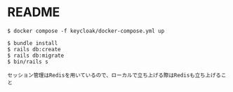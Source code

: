 # README

```
$ docker compose -f keycloak/docker-compose.yml up
```

```
$ bundle install
$ rails db:create
$ rails db:migrate
$ bin/rails s
```

```
セッション管理はRedisを用いているので、ローカルで立ち上げる際はRedisも立ち上げること
```